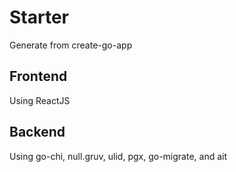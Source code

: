 # Starter
Generate from create-go-app

## Frontend
Using ReactJS

## Backend
Using go-chi, null.gruv, ulid, pgx, go-migrate, and ait
